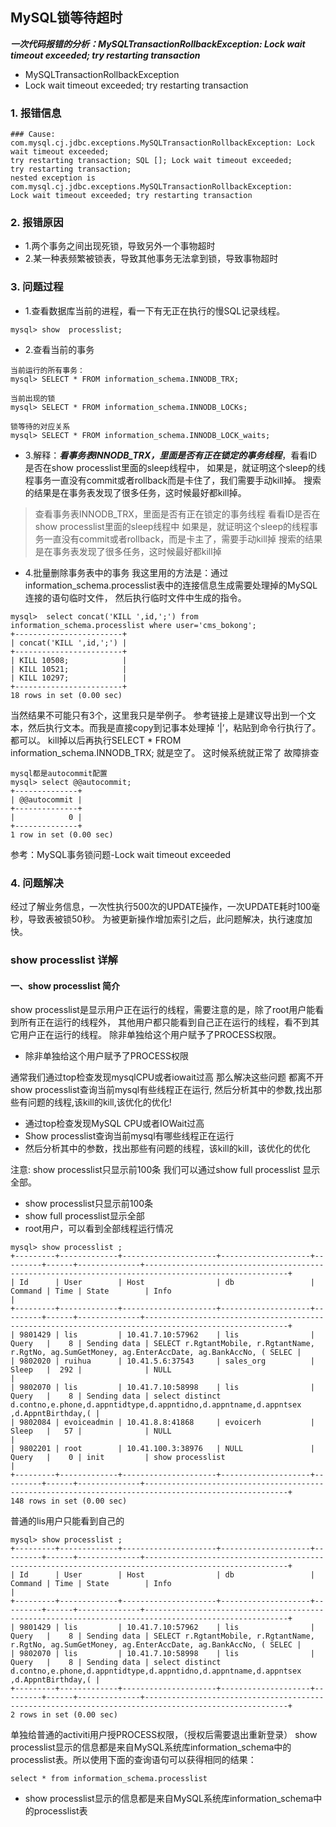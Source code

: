 ## MySQL锁等待超时

***一次代码报错的分析：MySQLTransactionRollbackException: Lock wait timeout exceeded; try restarting transaction***

- MySQLTransactionRollbackException
- Lock wait timeout exceeded; try restarting transaction

### 1. 报错信息

```
### Cause: com.mysql.cj.jdbc.exceptions.MySQLTransactionRollbackException: Lock wait timeout exceeded; 
try restarting transaction; SQL []; Lock wait timeout exceeded; 
try restarting transaction; 
nested exception is com.mysql.cj.jdbc.exceptions.MySQLTransactionRollbackException: 
Lock wait timeout exceeded; try restarting transaction
```

### 2. 报错原因

- 1.两个事务之间出现死锁，导致另外一个事物超时
- 2.某一种表频繁被锁表，导致其他事务无法拿到锁，导致事物超时

### 3. 问题过程

- 1.查看数据库当前的进程，看一下有无正在执行的慢SQL记录线程。

```
mysql> show  processlist;
```

- 2.查看当前的事务

```
当前运行的所有事务：
mysql> SELECT * FROM information_schema.INNODB_TRX;
```

```
当前出现的锁
mysql> SELECT * FROM information_schema.INNODB_LOCKs;
```

```
锁等待的对应关系
mysql> SELECT * FROM information_schema.INNODB_LOCK_waits;
```

- 3.解释：***看事务表INNODB_TRX，里面是否有正在锁定的事务线程***，看看ID是否在show processlist里面的sleep线程中，
  如果是，就证明这个sleep的线程事务一直没有commit或者rollback而是卡住了，我们需要手动kill掉。
  搜索的结果是在事务表发现了很多任务，这时候最好都kill掉。

> 查看事务表INNODB_TRX，里面是否有正在锁定的事务线程
> 看看ID是否在show processlist里面的sleep线程中
> 如果是，就证明这个sleep的线程事务一直没有commit或者rollback，而是卡主了，需要手动kill掉
> 搜索的结果是在事务表发现了很多任务，这时候最好都kill掉

- 4.批量删除事务表中的事务
  我这里用的方法是：通过information_schema.processlist表中的连接信息生成需要处理掉的MySQL连接的语句临时文件，
  然后执行临时文件中生成的指令。

```
mysql>  select concat('KILL ',id,';') from information_schema.processlist where user='cms_bokong';
+------------------------+
| concat('KILL ',id,';') |
+------------------------+
| KILL 10508;            |
| KILL 10521;            |
| KILL 10297;            |
+------------------------+
18 rows in set (0.00 sec)
```

当然结果不可能只有3个，这里我只是举例子。
参考链接上是建议导出到一个文本，然后执行文本。而我是直接copy到记事本处理掉 ‘|’，粘贴到命令行执行了。都可以。
kill掉以后再执行SELECT * FROM information_schema.INNODB_TRX; 就是空了。
这时候系统就正常了
故障排查

```
mysql都是autocommit配置
mysql> select @@autocommit;
+--------------+
| @@autocommit |
+--------------+
|            0 |
+--------------+
1 row in set (0.00 sec)
```

参考：MySQL事务锁问题-Lock wait timeout exceeded

### 4. 问题解决

经过了解业务信息，一次性执行500次的UPDATE操作，一次UPDATE耗时100毫秒，导致表被锁50秒。
为被更新操作增加索引之后，此问题解决，执行速度加快。

### show processlist 详解

#### 一、show processlist 简介

show processlist是显示用户正在运行的线程，需要注意的是，除了root用户能看到所有正在运行的线程外，
其他用户都只能看到自己正在运行的线程，看不到其它用户正在运行的线程。
除非单独给这个用户赋予了PROCESS权限。

- 除非单独给这个用户赋予了PROCESS权限

通常我们通过top检查发现mysqlCPU或者iowait过高 那么解决这些问题 都离不开show processlist查询当前mysql有些线程正在运行,
然后分析其中的参数,找出那些有问题的线程,该kill的kill,该优化的优化!

- 通过top检查发现MySQL CPU或者IOWait过高
- Show processlist查询当前mysql有哪些线程正在运行
- 然后分析其中的参数，找出那些有问题的线程，该kill的kill，该优化的优化

注意: show processlist只显示前100条 我们可以通过show full processlist 显示全部。

- show processlist只显示前100条
- show full processlist显示全部
- root用户，可以看到全部线程运行情况

```
mysql> show processlist ;
+---------+-------------+---------------------+--------------------+---------+------+--------------+------------------------------------------------------------------------------------------------------+
| Id      | User        | Host                | db                 | Command | Time | State        | Info                                                                                                 |
+---------+-------------+---------------------+--------------------+---------+------+--------------+------------------------------------------------------------------------------------------------------+
| 9801429 | lis         | 10.41.7.10:57962    | lis                | Query   |    8 | Sending data | SELECT r.RgtantMobile, r.RgtantName, r.RgtNo, ag.SumGetMoney, ag.EnterAccDate, ag.BankAccNo, ( SELEC |
| 9802020 | ruihua      | 10.41.5.6:37543     | sales_org          | Sleep   |  292 |              | NULL                                                                                                 |
| 9802070 | lis         | 10.41.7.10:58998    | lis                | Query   |    8 | Sending data | select distinct d.contno,e.phone,d.appntidtype,d.appntidno,d.appntname,d.appntsex ,d.AppntBirthday,( |
| 9802084 | evoiceadmin | 10.41.8.8:41868     | evoicerh           | Sleep   |   57 |              | NULL                                                                                                 |
| 9802201 | root        | 10.41.100.3:38976   | NULL               | Query   |    0 | init         | show processlist                                                                                     |
+---------+-------------+---------------------+--------------------+---------+------+--------------+------------------------------------------------------------------------------------------------------+
148 rows in set (0.00 sec)
```

普通的lis用户只能看到自己的

```
mysql> show processlist ;
+---------+-------------+---------------------+--------------------+---------+------+--------------+------------------------------------------------------------------------------------------------------+
| Id      | User        | Host                | db                 | Command | Time | State        | Info                                                                                                 |
+---------+-------------+---------------------+--------------------+---------+------+--------------+------------------------------------------------------------------------------------------------------+
| 9801429 | lis         | 10.41.7.10:57962    | lis                | Query   |    8 | Sending data | SELECT r.RgtantMobile, r.RgtantName, r.RgtNo, ag.SumGetMoney, ag.EnterAccDate, ag.BankAccNo, ( SELEC |
| 9802070 | lis         | 10.41.7.10:58998    | lis                | Query   |    8 | Sending data | select distinct d.contno,e.phone,d.appntidtype,d.appntidno,d.appntname,d.appntsex ,d.AppntBirthday,( |
+---------+-------------+---------------------+--------------------+---------+------+--------------+------------------------------------------------------------------------------------------------------+
2 rows in set (0.00 sec)
```

单独给普通的activiti用户授PROCESS权限，（授权后需要退出重新登录）
show processlist显示的信息都是来自MySQL系统库information_schema中的processlist表。所以使用下面的查询语句可以获得相同的结果：

```
select * from information_schema.processlist
```

- show processlist显示的信息都是来自MySQL系统库information_schema中的processlist表




